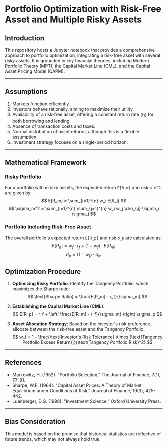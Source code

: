 # Portfolio Optimization with Risk-Free Asset and Multiple Risky Assets

## Introduction
This repository hosts a Jupyter notebook that provides a comprehensive approach to portfolio optimization, integrating a risk-free asset with several risky assets. It is grounded in key financial theories, including Modern Portfolio Theory (MPT), the Capital Market Line (CML), and the Capital Asset Pricing Model (CAPM).

---

## Assumptions
1. Markets function efficiently.
2. Investors behave rationally, aiming to maximize their utility.
3. Availability of a risk-free asset, offering a constant return rate ($r_f$) for both borrowing and lending.
4. Absence of transaction costs and taxes.
5. Normal distribution of asset returns, although this is a flexible assumption.
6. Investment strategy focuses on a single-period horizon.

---

## Mathematical Framework

### Risky Portfolio
For a portfolio with `n` risky assets, the expected return `E[R_m]` and risk `σ_m^2` are given by:
$$
E[R_m] = \sum_{i=1}^{n} w_i E[R_i]
$$
$$
\sigma_m^2 = \sum_{i=1}^{n} \sum_{j=1}^{n} w_i w_j \rho_{ij} \sigma_i \sigma_j
$$

### Portfolio Including Risk-Free Asset
The overall portfolio's expected return `E[R_p]` and risk `σ_p` are calculated as:
$$
E[R_p] = w_f \cdot r_f + (1 - w_f) \cdot E[R_m]
$$
$$
\sigma_p = (1 - w_f) \cdot \sigma_m
$$

## Optimization Procedure
1. **Optimizing Risky Portfolio**:
   Identify the Tangency Portfolio, which maximizes the Sharpe ratio:
$$
\text{Sharpe Ratio} = \frac{E[R_m] - r_f}{\sigma_m}
$$

2. **Establishing the Capital Market Line (CML)**:
$$
E[R_p] = r_f + \left( \frac{E[R_m] - r_f}{\sigma_m} \right) \sigma_p
$$

3. **Asset Allocation Strategy**:
   Based on the investor's risk preference, allocate between the risk-free asset and the Tangency Portfolio.
$$
w_f = 1 - \frac{\text{Investor's Risk Tolerance} \times (\text{Tangency Portfolio Excess Return})}{\text{Tangency Portfolio Risk}^2}
$$
---

## References
- Markowitz, H. (1952). "Portfolio Selection," The Journal of Finance, 7(1), 77-91.
- Sharpe, W.F. (1964). "Capital Asset Prices: A Theory of Market Equilibrium under Conditions of Risk," Journal of Finance, 19(3), 425-442.
- Luenberger, D.G. (1998). "Investment Science," Oxford University Press.

---

## Bias Consideration
This model is based on the premise that historical statistics are reflective of future trends, which may not always hold true.
